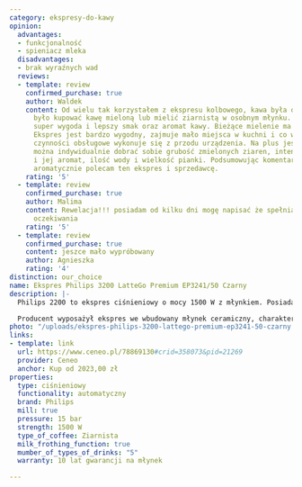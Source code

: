 ```yaml
---
category: ekspresy-do-kawy
opinion:
  advantages:
  - funkcjonalność
  - spieniacz mleka
  disadvantages:
  - brak wyraźnych wad
  reviews:
  - template: review
    confirmed_purchase: true
    author: Waldek
    content: Od wielu tak korzystałem z ekspresu kolbowego, kawa była dobra ale trzeba
      było kupować kawę mieloną lub mielić ziarnistą w osobnym młynku. Teraz jest
      super wygoda i lepszy smak oraz aromat kawy. Bieżące mielenie ma duże znaczenie.
      Ekspres jest bardzo wygodny, zajmuje mało miejsca w kuchni i co ważne, wszystkie
      czynności obsługowe wykonuje się z przodu urządzenia. Na plus jest fakt, że
      można indywidualnie dobrać sobie grubość zmielonych ziaren, intensywność kawy
      i jej aromat, ilość wody i wielkość pianki. Podsumowując komentarz, gorąco i
      aromatycznie polecam ten ekspres i sprzedawcę.
    rating: '5'
  - template: review
    confirmed_purchase: true
    author: Malima
    content: Rewelacja!!! posiadam od kilku dni mogę napisać że spełnia moje wszystkie
      oczekiwania
    rating: '5'
  - template: review
    confirmed_purchase: true
    content: jeszce mało wypróbowany
    author: Agnieszka
    rating: '4'
distinction: our_choice
name: Ekspres Philips 3200 LatteGo Premium EP3241/50 Czarny
description: |-
  Philips 2200 to ekspres ciśnieniowy o mocy 1500 W z młynkiem. Posiada czytelny, dotykowy panel sterowania, który ułatwia obsługę urządzenia. Wybór odpowiedniej kawy odbywa się za pomocą kilku kliknięć. Spieniacz mleka pozwala na przygotowanie kaw mlecznych pokrytych pyszną, kremową pianką.

  Producent wyposażył ekspres we wbudowany młynek ceramiczny, charakteryzujący się sprawną i cichą pracą. Funkcja _Moja kawa_ z trzema stopniami intensywności umożliwia dostosowanie mocy i ilości - zarówno kawy, jak i mleka w dowolnie wybranych proporcjach. Dzięki temu użytkownik ma możliwość eksperymentowania ze smakiem i personalizacji napojów według własnych preferencji, a urządzenie za każdym razem zapamiętuje jego wybór. Wewnątrz ekspresu znajduje się wbudowany ceramiczny młynek. Innowacyjny System Aroma Extract reguluje przepływ wody, jednocześnie dbając o odpowiednią temperaturę parzenia i utrzymanie właściwej intensywności ekstraktu.
photo: "/uploads/ekspres-philips-3200-lattego-premium-ep3241-50-czarny.png"
links:
- template: link
  url: https://www.ceneo.pl/78869130#crid=358073&pid=21269
  provider: Ceneo
  anchor: Kup od 2023,00 zł
properties:
  type: ciśnieniowy
  functionality: automatyczny
  brand: Philips
  mill: true
  pressure: 15 bar
  strength: 1500 W
  type_of_coffee: Ziarnista
  milk_frothing_function: true
  mumber_of_types_of_drinks: "5"
  warranty: 10 lat gwarancji na młynek

---
```

